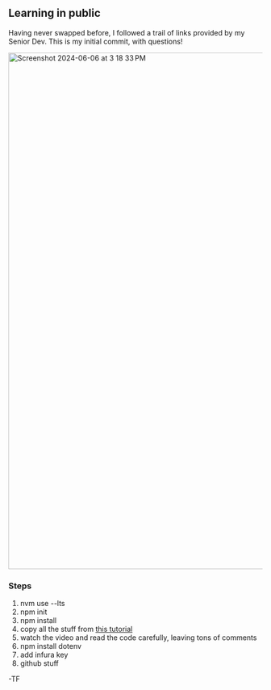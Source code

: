 ## Learning in public

Having never swapped before, I followed a trail of links provided by my Senior Dev. 
This is my initial commit, with questions!

<img width="1024" alt="Screenshot 2024-06-06 at 3 18 33 PM" src="https://github.com/tippi-fifestarr/swap-script/assets/62179036/6ce4117c-696c-47d5-b404-db5b4e351595">

### Steps

1. nvm use --lts
1. npm init
1. npm install
1. copy all the stuff from [this tutorial](https://youtu.be/LfJImqRQUkI)
1. watch the video and read the code carefully, leaving tons of comments
1. npm install dotenv
1. add infura key
1. github stuff

-TF
